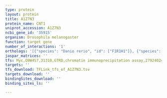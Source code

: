 ```yaml
---
type: protein
layout: protein
title: A1Z7N3
protein_name: CNT1
uniprot_accession: A1Z7N3
ncbi_gene_id: '35915'
organism: Drosophila melanogaster
function: target gene
number_of_interactions: '1'
orthologs: '[{"species": "Danio rerio", "id": ["F1R1H1"]}, {"species": "Mus musculus", "id": ["<a href=\"/protein/e9pxx9\">E9PXX9</a>"]}, {"species": "Caenorhabditis elegans", "id": ["G5EE77"]}]'
jaspar_matrices: ''
tfs: Myc,Q9W4S7,31310,GTRD,chromatin immunoprecipitation assay,27924024%5Buid%5D,No
targets: ''
tfs_download: TFLink_tfs_of_A1Z7N3.tsv
targets_download: ''
bindingSites_download: ''
binding_sites_ls: ''

---
```

